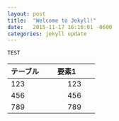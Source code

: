 ```yaml
---
layout: post
title:  "Welcome to Jekyll!"
date:   2015-11-17 16:16:01 -0600
categories: jekyll update
---
```


```bash
TEST
```

| テーブル        | 要素1          |
| --------------- |:---------------:|
| 123 | 123 |
| 456 | 456 |
| 789 | 789 |
